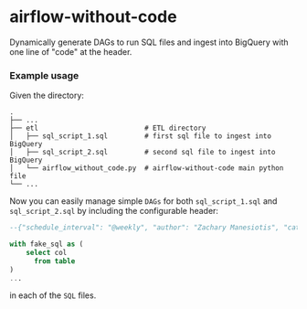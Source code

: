 # airflow-without-code
Dynamically generate DAGs to run SQL files and ingest into BigQuery with one line of "code" at the header. 


### Example usage 

Given the directory: 


    .
    ├── ...
    ├── etl                          # ETL directory 
    │   ├── sql_script_1.sql         # first sql file to ingest into BigQuery
    │   ├── sql_script_2.sql         # second sql file to ingest into BigQuery
    │   └── airflow_without_code.py  # airflow-without-code main python file
    └── ...


Now you can easily manage simple `DAGs` for both `sql_script_1.sql` and `sql_script_2.sql` by including the configurable header: 

```sql
--{"schedule_interval": "@weekly", "author": "Zachary Manesiotis", "catchup": true, "destination_table": "project.dataset.table"} 

with fake_sql as (
    select col 
      from table
)
...
```
in each of the `SQL` files. 

